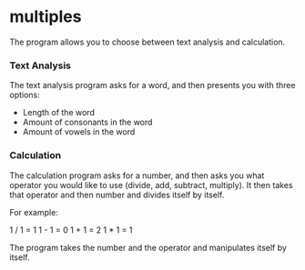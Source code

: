 # multiples

The program allows you to choose between text analysis and calculation.

### Text Analysis

The text analysis program asks for a word, and then presents you with three options:

- Length of the word
- Amount of consonants in the word
- Amount of vowels in the word

### Calculation

The calculation program asks for a number, and then asks you what operator you would like to use (divide, add, subtract, multiply).
It then takes that operator and then number and divides itself by itself.

For example:

1 / 1 = 1
1 - 1 = 0
1 + 1 = 2
1 * 1 = 1

The program takes the number and the operator and manipulates itself by itself.
